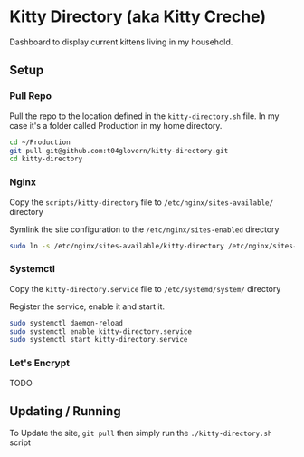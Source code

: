 # Kitty Directory (aka Kitty Creche)

Dashboard to display current kittens living in my household.

## Setup

### Pull Repo

Pull the repo to the location defined in the `kitty-directory.sh` file. In my case it's a folder called Production in my home directory.

```bash
cd ~/Production
git pull git@github.com:t04glovern/kitty-directory.git
cd kitty-directory
```

### Nginx

Copy the `scripts/kitty-directory` file to `/etc/nginx/sites-available/` directory

Symlink the site configuration to the `/etc/nginx/sites-enabled` directory

```bash
sudo ln -s /etc/nginx/sites-available/kitty-directory /etc/nginx/sites-enabled/
```

### Systemctl

Copy the `kitty-directory.service` file to `/etc/systemd/system/` directory

Register the service, enable it and start it.

```bash
sudo systemctl daemon-reload
sudo systemctl enable kitty-directory.service
sudo systemctl start kitty-directory.service
```

### Let's Encrypt

TODO

## Updating / Running

To Update the site, `git pull` then simply run the `./kitty-directory.sh` script